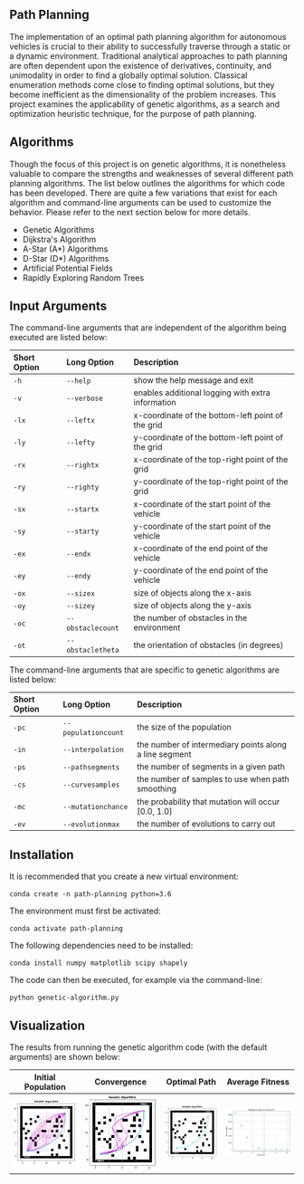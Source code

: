 ## Path Planning

The implementation of an optimal path planning algorithm for autonomous vehicles is crucial to their ability to successfully traverse through a static or a dynamic environment. Traditional analytical approaches to path planning are often dependent upon the existence of derivatives, continuity, and unimodality in order to find a globally optimal solution. Classical enumeration methods come close to finding optimal solutions, but they become inefficient as the dimensionality of the problem increases. This project examines the applicability of genetic algorithms, as a search and optimization heuristic technique, for the purpose of path planning.

## Algorithms

Though the focus of this project is on genetic algorithms, it is nonetheless valuable to compare the strengths and weaknesses of several different path planning algorithms. The list below outlines the algorithms for which code has been developed. There are quite a few variations that exist for each algorithm and command-line arguments can be used to customize the behavior. Please refer to the next section below for more details.

- Genetic Algorithms
- Dijkstra's Algorithm
- A-Star (A*) Algorithms
- D-Star (D*) Algorithms
- Artificial Potential Fields
- Rapidly Exploring Random Trees

## Input Arguments

The command-line arguments that are independent of the algorithm being executed are listed below:

| Short Option | Long Option | Description |
|:-------------|:------------|:------------|
|`-h`|`--help`|show the help message and exit|
|`-v`|`--verbose`|enables additional logging with extra information|
|`-lx`|`--leftx`|x-coordinate of the bottom-left point of the grid|
|`-ly`|`--lefty`|y-coordinate of the bottom-left point of the grid|
|`-rx`|`--rightx`|x-coordinate of the top-right point of the grid|
|`-ry`|`--righty`|y-coordinate of the top-right point of the grid|
|`-sx`|`--startx`|x-coordinate of the start point of the vehicle|
|`-sy`|`--starty`|y-coordinate of the start point of the vehicle|
|`-ex`|`--endx`|x-coordinate of the end point of the vehicle|
|`-ey`|`--endy`|y-coordinate of the end point of the vehicle|
|`-ox`|`--sizex`|size of objects along the x-axis|
|`-oy`|`--sizey`|size of objects along the y-axis|
|`-oc`|`--obstaclecount`|the number of obstacles in the environment|
|`-ot`|`--obstacletheta`|the orientation of obstacles (in degrees)|

The command-line arguments that are specific to genetic algorithms are listed below:

| Short Option | Long Option | Description |
|:-------------|:------------|:------------|
|`-pc`|`--populationcount`|the size of the population|
|`-in`|`--interpolation`|the number of intermediary points along a line segment|
|`-ps`|`--pathsegments`|the number of segments in a given path|
|`-cs`|`--curvesamples`|the number of samples to use when path smoothing|
|`-mc`|`--mutationchance`|the probability that mutation will occur [0.0, 1.0]|
|`-ev`|`--evolutionmax`|the number of evolutions to carry out|

## Installation

It is recommended that you create a new virtual environment:

```
conda create -n path-planning python=3.6
```

The environment must first be activated:

```
conda activate path-planning
```

The following dependencies need to be installed:

```
conda install numpy matplotlib scipy shapely
```

The code can then be executed, for example via the command-line:

```
python genetic-algorithm.py
```

## Visualization

The results from running the genetic algorithm code (with the default arguments) are shown below:

| Initial Population | Convergence | Optimal Path | Average Fitness |
|:------------------:|:-----------:|:------------:|:---------------:|
|    ![I][start]     |![C][middle] |  ![O][stop]  |  ![A][average]  |

[start]: images/start.png "Initial Population"
[middle]: images/middle.png "Convergence"
[stop]: images/stop.png "Optimal Path"
[average]: images/average.png "Average Fitness"
